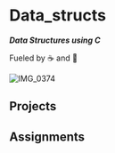 # Data_structs
***Data Structures using C***

Fueled by ☕ and 🍕

![IMG_0374](https://user-images.githubusercontent.com/26576979/219309101-5a78bf15-4d07-4844-ba9b-126927338550.jpg)
## Projects

## Assignments
